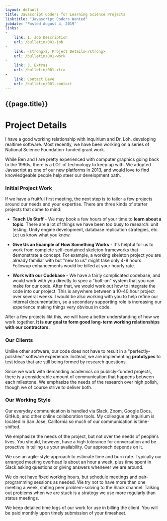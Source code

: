 ```yaml
---
layout: default
title: Javascript Coders for Learning Science Projects
linktitle: "Javascript Coders Wanted"
jobdate: "Posted August 4, 2019"
links: 
-
    link: 1. Job Description
    url: /bulletin/001-job
-
    link: <strong>2. Project Details</strong>
    url: /bulletin/001-work
-
    link: 3. Extras
    url: /bulletin/001-xtra
-
    link: Contact Dave
    url: /bulletin/001-contact
---
```

## {{page.title}}
# Project Details

I have a good working relationship with Inquirium and Dr. Loh. developing realtime software. Most recently, we have been working on a series of National Science Foundation-funded grant work. 

While Ben and I are pretty experienced with computer graphics going back to the 1980s, there is a LOT of technology to keep up with. We adopted Javascript as one of our new platforms in 2013, and would love to find knowledgeable people help steer our development path.

### Initial Project Work

If we have a fruitful first meeting, the next step is to tailor a few projects around our needs and your expertise. There are three kinds of starter projects that come to mind:

* **Teach Us Stuff** - We may book a few hours of your time to **learn about a topic**. There are a lot of things we have been too busy to research: unit testing, Unity engine development, database replication strategies, etc. Let us know what you know. 

* **Give Us an Example of How Something Works** - It's helpful for us to work from complete self-contained skeleton frameworks that demonstrate a concept. For example, a working skeleton project you are already familiar with but "new to us" might take only 4-8 hours. Followup enhancements would be billed at your hourly rate. 

* **Work with our Codebase** - We have a fairly complicated codebase, and would work with you directly to spec a "bolt-on" system that you can make for our code. After that, we would work out how to integrate the code into our project. This is anywhere between a 10-40 hour project over several weeks. I would be also working with you to help refine our internal documentation, so a secondary supporting role is increasing our experience making things very obvious in code.

After a few projects likt this, we will have a better understanding of how we work together. **It is our goal to form good long-term working relationships with our contractors.**

### Our Clients

Unlike other software, our code does not have to result in a "perfectly-polished" software experience. Instead, we are implementing **prototypes** to test ideas that are still being formed by research questions. 

Since we work with demanding academics on publicly-funded projects, there is a considerable amount of communication that happens between each milestone. We emphasize the needs of the research over high polish, though we of course strive to deliver both. 

### Our Working Style

Our everyday communication is handled via Slack, Zoom, Google Docs, GitHub, and other online collaboration tools. My colleague at Inquirium is located in San Jose, California so much of our communication is time-shifted. 

We emphasize the needs of the project, but not over the needs of people's lives. You should, however, have a high tolerance for conversation and be proactive in telling us your availability. Our approach depends on it.

We use an agile-style approach to estimate time and burn rate. Typically our arranged meeting overhead is about an hour a week, plus time spent in Slack asking questions or giving answers whenever we are around. 

We do not have fixed working hours, but schedule meetings and pair-programming sessions as needed. We try not to have more than one meeting a week, shifing peer problem-solving to the Slack channel. Talking out problems when we are stuck is a strategy we use more regularly than status meetings.

We keep detailed time logs of our work for use in billing the client. You will be paid monthly upon timely submission of your timesheet. 
